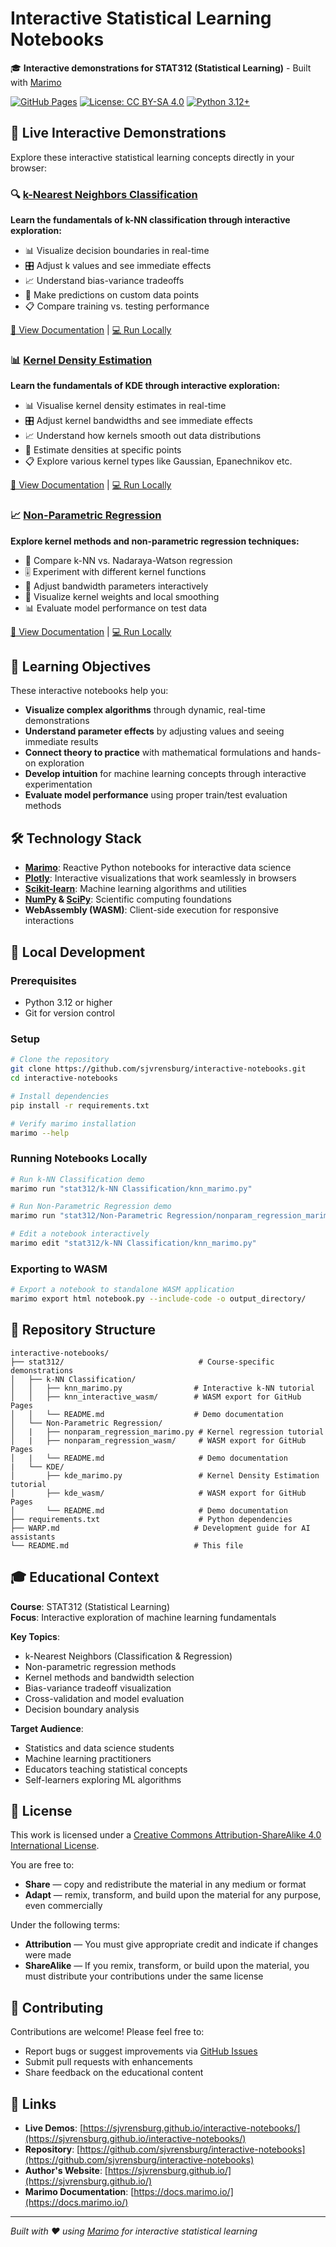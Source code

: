 # Interactive Statistical Learning Notebooks

🎓 **Interactive demonstrations for STAT312 (Statistical Learning)** - Built with [Marimo](https://marimo.io/)

[![GitHub Pages](https://img.shields.io/badge/GitHub%20Pages-Live%20Demos-blue)](https://sjvrensburg.github.io/interactive-notebooks/)
[![License: CC BY-SA 4.0](https://img.shields.io/badge/License-CC%20BY--SA%204.0-lightgrey.svg)](https://creativecommons.org/licenses/by-sa/4.0/)
[![Python 3.12+](https://img.shields.io/badge/python-3.12+-blue.svg)](https://www.python.org/downloads/)

## 🚀 Live Interactive Demonstrations

Explore these interactive statistical learning concepts directly in your browser:

### 🔍 [k-Nearest Neighbors Classification](https://sjvrensburg.github.io/interactive-notebooks/stat312/k-NN%20Classification/knn_interactive_wasm/)

**Learn the fundamentals of k-NN classification through interactive exploration:**

- 📊 Visualize decision boundaries in real-time
- 🎛️ Adjust k values and see immediate effects
- 📈 Understand bias-variance tradeoffs
- 🎯 Make predictions on custom data points
- 📋 Compare training vs. testing performance

[📖 View Documentation](./stat312/k-NN%20Classification/README.md) | [💻 Run Locally](./stat312/k-NN%20Classification/knn_marimo.py)

### 📊 [Kernel Density Estimation](https://sjvrensburg.github.io/interactive-notebooks/stat312/KDE/kde_wasm/)

**Learn the fundamentals of KDE through interactive exploration:**

- 📊 Visualise kernel density estimates in real-time
- 🎛️ Adjust kernel bandwidths and see immediate effects
- 📈 Understand how kernels smooth out data distributions
- 🎯 Estimate densities at specific points
- 📋 Explore various kernel types like Gaussian, Epanechnikov etc.

[📖 View Documentation](./stat312/KDE/README.md) | [💻 Run Locally](./stat312/KDE/knn_marimo.py)

### 📈 [Non-Parametric Regression](https://sjvrensburg.github.io/interactive-notebooks/stat312/Non-Parametric%20Regression/nonparam_regression_wasm/)

**Explore kernel methods and non-parametric regression techniques:**

- 🔧 Compare k-NN vs. Nadaraya-Watson regression
- 🎚️ Experiment with different kernel functions
- 📐 Adjust bandwidth parameters interactively
- 🎪 Visualize kernel weights and local smoothing
- 📊 Evaluate model performance on test data

[📖 View Documentation](./stat312/Non-Parametric%20Regression/README.md) | [💻 Run Locally](./stat312/Non-Parametric%20Regression/nonparam_regression_marimo.py)

## 🎯 Learning Objectives

These interactive notebooks help you:

- **Visualize complex algorithms** through dynamic, real-time demonstrations
- **Understand parameter effects** by adjusting values and seeing immediate results
- **Connect theory to practice** with mathematical formulations and hands-on exploration
- **Develop intuition** for machine learning concepts through interactive experimentation
- **Evaluate model performance** using proper train/test evaluation methods

## 🛠️ Technology Stack

- **[Marimo](https://marimo.io/)**: Reactive Python notebooks for interactive data science
- **[Plotly](https://plotly.com/)**: Interactive visualizations that work seamlessly in browsers
- **[Scikit-learn](https://scikit-learn.org/)**: Machine learning algorithms and utilities
- **[NumPy](https://numpy.org/) & [SciPy](https://scipy.org/)**: Scientific computing foundations
- **WebAssembly (WASM)**: Client-side execution for responsive interactions

## 🔧 Local Development

### Prerequisites

- Python 3.12 or higher
- Git for version control

### Setup

```bash
# Clone the repository
git clone https://github.com/sjvrensburg/interactive-notebooks.git
cd interactive-notebooks

# Install dependencies
pip install -r requirements.txt

# Verify marimo installation
marimo --help
```

### Running Notebooks Locally

```bash
# Run k-NN Classification demo
marimo run "stat312/k-NN Classification/knn_marimo.py"

# Run Non-Parametric Regression demo
marimo run "stat312/Non-Parametric Regression/nonparam_regression_marimo.py"

# Edit a notebook interactively
marimo edit "stat312/k-NN Classification/knn_marimo.py"
```

### Exporting to WASM

```bash
# Export a notebook to standalone WASM application
marimo export html notebook.py --include-code -o output_directory/
```

## 📁 Repository Structure

```
interactive-notebooks/
├── stat312/                              # Course-specific demonstrations
│   ├── k-NN Classification/
│   │   ├── knn_marimo.py                # Interactive k-NN tutorial
│   │   ├── knn_interactive_wasm/        # WASM export for GitHub Pages
│   │   └── README.md                    # Demo documentation
│   └── Non-Parametric Regression/
│   |   ├── nonparam_regression_marimo.py # Kernel regression tutorial
│   |   ├── nonparam_regression_wasm/     # WASM export for GitHub Pages
│   |   └── README.md                     # Demo documentation
|   └── KDE/
│       ├── kde_marimo.py                 # Kernel Density Estimation tutorial
│       ├── kde_wasm/                     # WASM export for GitHub Pages
│       └── README.md                     # Demo documentation
├── requirements.txt                      # Python dependencies
├── WARP.md                              # Development guide for AI assistants
└── README.md                            # This file
```

## 🎓 Educational Context

**Course**: STAT312 (Statistical Learning)  
**Focus**: Interactive exploration of machine learning fundamentals

**Key Topics**:

- k-Nearest Neighbors (Classification & Regression)
- Non-parametric regression methods
- Kernel methods and bandwidth selection  
- Bias-variance tradeoff visualization
- Cross-validation and model evaluation
- Decision boundary analysis

**Target Audience**:

- Statistics and data science students
- Machine learning practitioners
- Educators teaching statistical concepts
- Self-learners exploring ML algorithms

## 📄 License

This work is licensed under a [Creative Commons Attribution-ShareAlike 4.0 International License](https://creativecommons.org/licenses/by-sa/4.0/).

You are free to:

- **Share** — copy and redistribute the material in any medium or format
- **Adapt** — remix, transform, and build upon the material for any purpose, even commercially

Under the following terms:

- **Attribution** — You must give appropriate credit and indicate if changes were made
- **ShareAlike** — If you remix, transform, or build upon the material, you must distribute your contributions under the same license

## 🤝 Contributing

Contributions are welcome! Please feel free to:

- Report bugs or suggest improvements via [GitHub Issues](https://github.com/sjvrensburg/interactive-notebooks/issues)
- Submit pull requests with enhancements
- Share feedback on the educational content

## 🔗 Links

- **Live Demos**: [https://sjvrensburg.github.io/interactive-notebooks/](https://sjvrensburg.github.io/interactive-notebooks/)
- **Repository**: [https://github.com/sjvrensburg/interactive-notebooks](https://github.com/sjvrensburg/interactive-notebooks)
- **Author's Website**: [https://sjvrensburg.github.io/](https://sjvrensburg.github.io/)
- **Marimo Documentation**: [https://docs.marimo.io/](https://docs.marimo.io/)

---

*Built with ❤️ using [Marimo](https://marimo.io/) for interactive statistical learning*
